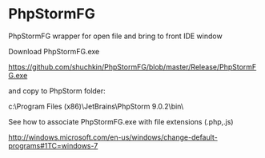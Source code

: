 # PhpStormFG
PhpStormFG wrapper for open file and bring to front IDE window

Download PhpStormFG.exe

https://github.com/shuchkin/PhpStormFG/blob/master/Release/PhpStormFG.exe


and copy to PhpStorm folder:

c:\Program Files (x86)\JetBrains\PhpStorm 9.0.2\bin\

See how to associate PhpStormFG.exe with file extensions (.php,.js)

http://windows.microsoft.com/en-us/windows/change-default-programs#1TC=windows-7

